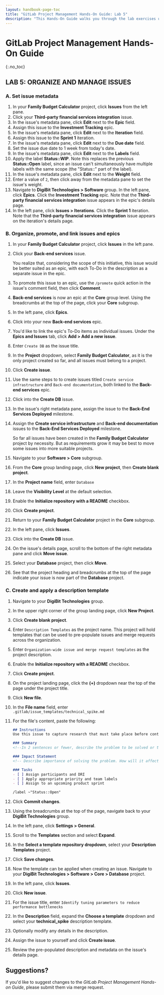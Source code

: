 ```yaml
---
layout: handbook-page-toc
title: "GitLab Project Management Hands-On Guide: Lab 5"
description: "This Hands-On Guide walks you through the lab exercises used in the GitLab Project Management course."
---
```

# GitLab Project Management Hands-On Guide
{:.no_toc}

## LAB 5: ORGANIZE AND MANAGE ISSUES

### A. Set issue metadata

1. In your **Family Budget Calculator** project, click **Issues** from the left pane.
1. Click your **Third-party financial services integration** issue.
1. In the issue's metadata pane, click **Edit** next to the **Epic** field. 
1. Assign this issue to the **Investment Tracking** epic.
1. In the issue's metadata pane, click **Edit** next to the **Iteration** field. 
1. Assign this issue to the **Sprint 1** iteration.
1. In the issue's metadata pane, click **Edit** next to the **Due date** field. 
1. Set the issue due date to 1 week from today's date.
1. In the issue's metadata pane, click **Edit** next to the **Labels** field. 
1. Apply the label **Status::WIP**. Note this replaces the previous **Status::Open** label, since an issue can't simultaneously have multiple labels with the same scope (the "Status::" part of the label).
1. In the issue's metadata pane, click **Edit** next to the **Weight** field.
1. Enter a value of `2`, then click away from the metadata pane to set the issue's weight.
1. Navigate to **DigiBit Technologies > Software** group. In the left pane, click **Epics**. Click the **Investment Tracking** epic. Note that the **Third-party financial services integration** issue appears in the epic's details page.
1. In the left pane, click **Issues > Iterations**. Click the **Sprint 1** iteration. Note that the **Third-party financial services integration** issue appears on the iteration's details page.

### B. Organize, promote, and link issues and epics

1. In your **Family Budget Calculator** project, click **Issues** in the left pane.
1. Click your **Back-end services** issue.
    
    You realize that, considering the scope of this initiative, this issue would be better suited as an epic, with each To-Do in the description as a separate issue in the epic.

1. To promote this issue to an epic, use the `/promote` quick action in the issue's comment field, then click **Comment**.
1. **Back-end services** is now an epic at the **Core** group level. Using the breadcrumbs at the top of the page, click your **Core** subgroup.
1. In the left pane, click **Epics**.
1. Click into your new **Back-end services** epic.
1. You'd like to link the epic's To-Do items as individual issues. Under the **Epics and Issues** tab, click **Add > Add a new issue**.
1. Enter `Create DB` as the issue title. 
1. In the **Project** dropdown, select **Family Budget Calculator**, as it is the only project created so far, and all issues must belong to a project.
1. Click **Create issue**.
1. Use the same steps to to create issues titled `Create service infrastructure` and `Back-end documentation`, both linked to the **Back-end services** epic.
1. Click into the **Create DB** issue. 
1. In the issue's right metadata pane, assign the issue to the **Back-End Services Deployed** milestone.
1. Assign the **Create service infrastructure** and **Back-end documentation** issues to the **Back-End Services Deployed** milestone.

    So far all issues have been created in the **Family Budget Calculator** project by necessity. But as requirements grow it may be best to move some issues into more suitable projects.

1. Navigate to your **Software > Core** subgroup.
1. From the **Core** group landing page, click **New project**, then **Create blank project**.
1. In the **Project name** field, enter `Database`
1. Leave the **Visibility Level** at the default selection.
1. Enable the **Initialize repository with a README** checkbox.
1. Click **Create project**.
1. Return to your **Family Budget Calculator** project in the **Core** subgroup.
1. In the left pane, click **Issues**.
1. Click into the **Create DB** issue.
1. On the issue's details page, scroll to the bottom of the right metadata pane and click **Move issue**. 
1. Select your **Database** project, then click **Move**.
1. See that the project heading and breadcrumbs at the top of the page indicate your issue is now part of the **Database** project.

### C. Create and apply a description template

1. Navigate to your **DigiBit Technologies** group.
1. In the upper right corner of the group landing page, click **New Project**.
1. Click **Create blank project**.
1. Enter `Description Templates` as the project name. This project will hold templates that can be used to pre-populate issues and merge requests across the organization.
1. Enter `Organization-wide issue and merge request templates` as the project description.
1. Enable the **Initialize repository with a README** checkbox.
1. Click **Create project**.
1. On the project landing page, click the **(+)** dropdown near the top of the page under the project title.
1. Click **New file**.
1. In the **File name** field, enter `.gitlab/issue_templates/technical_spike.md`
1. For the file's content, paste the following:

    ```markdown
   ## Instructions
   Use this issue to capture research that must take place before continued development of a feature.
   
   ### Summary
   <!--In 2 sentences or fewer, describe the problem to be solved or the question to be answered.  -->
   
   ### Impact Statement
   <!-- Describe importance of solving the problem. How will it affect the feature or product direction?  -->
   
   ### Tasks
   - [ ] Assign participants and DRI
   - [ ] Apply appropriate priority and team labels
   - [ ] Assign to an upcoming product sprint
   
   /label ~"Status::Open"
    ```

1. Click **Commit changes**.
1. Using the breadcrumbs at the top of the page, navigate back to your **DigiBit Technologies** group.
1. In the left pane, click **Settings > General**.
1. Scroll to the **Templates** section and select **Expand**.
1. In the **Select a template repository dropdown**, select your **Description Templates** project.
1. Click **Save changes**.
1. Now the template can be applied when creating an issue. Navigate to your **DigiBit Technologies > Software > Core > Database** project.
1. In the left pane, click **Issues**.
1. Click **New issue**.
1. For the issue title, enter `Identify tuning parameters to reduce performance bottlenecks`
1. In the **Description** field, expand the **Choose a template** dropdown and select your **technical_spike** description template.
1. Optionally modify any details in the description.
1. Assign the issue to yourself and click **Create issue**.
1. Review the pre-populated description and metadata on the issue's details page.

## Suggestions?

If you'd like to suggest changes to the *GitLab Project Management Hands-on Guide*, please submit them via merge request.
